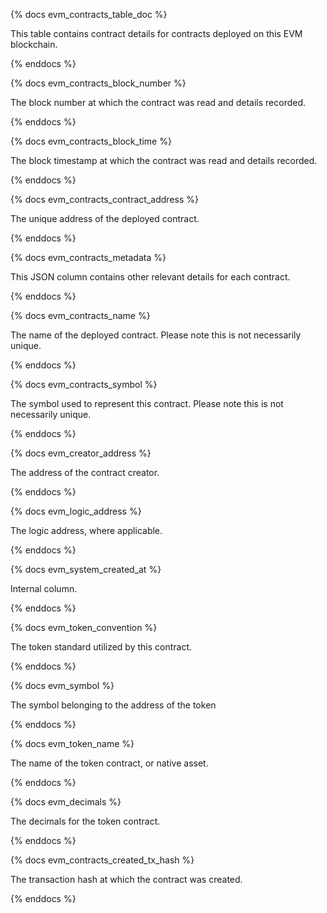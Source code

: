 {% docs evm_contracts_table_doc %}

This table contains contract details for contracts deployed on this EVM blockchain. 

{% enddocs %}


{% docs evm_contracts_block_number %}

The block number at which the contract was read and details recorded.

{% enddocs %}


{% docs evm_contracts_block_time %}

The block timestamp at which the contract was read and details recorded. 

{% enddocs %}


{% docs evm_contracts_contract_address %}

The unique address of the deployed contract.

{% enddocs %}


{% docs evm_contracts_metadata %}

This JSON column contains other relevant details for each contract. 

{% enddocs %}


{% docs evm_contracts_name %}

The name of the deployed contract. Please note this is not necessarily unique. 

{% enddocs %}


{% docs evm_contracts_symbol %}

The symbol used to represent this contract. Please note this is not necessarily unique. 

{% enddocs %}


{% docs evm_creator_address %}

The address of the contract creator. 

{% enddocs %}


{% docs evm_logic_address %}

The logic address, where applicable.

{% enddocs %}


{% docs evm_system_created_at %}

Internal column.

{% enddocs %}


{% docs evm_token_convention %}

The token standard utilized by this contract. 

{% enddocs %}

{% docs evm_symbol %}

The symbol belonging to the address of the token

{% enddocs %}

{% docs evm_token_name %}

The name of the token contract, or native asset.

{% enddocs %}


{% docs evm_decimals %}

The decimals for the token contract.

{% enddocs %}

{% docs evm_contracts_created_tx_hash %}

The transaction hash at which the contract was created.

{% enddocs %}